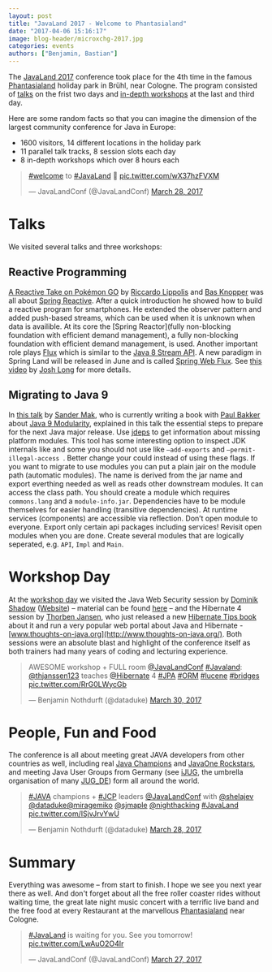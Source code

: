 ```yaml
---
layout: post
title: "JavaLand 2017 - Welcome to Phantasialand"
date: "2017-04-06 15:16:17"
image: blog-header/microxchg-2017.jpg
categories: events
authors: ["Benjamin, Bastian"]
---
```


The [JavaLand 2017](https://www.javaland.eu/en/javaland-2017/) conference took place for the 4th time in the famous [Phantasialand](http://www.phantasialand.de/en/) holiday park in Brühl, near Cologne. The program consisted of [talks](https://programm.javaland.eu/2017/schedule.html) on the frist two days and [in-depth workshops](https://www.javaland.eu/de/programm/schulungstag) at the last and third day.

Here are some random facts so that you can imagine the dimension of the largest community conference for Java in Europe:

- 1600 visitors, 14 different locations in the holiday park
- 11 parallel talk tracks, 8 session slots each day
- 8 in-depth workshops which over 8 hours each

<blockquote class="twitter-tweet" data-lang="en"><p lang="und" dir="ltr"><a href="https://twitter.com/hashtag/welcome?src=hash">#welcome</a> to <a href="https://twitter.com/hashtag/JavaLand?src=hash">#JavaLand</a> 💙 <a href="https://t.co/wX37hzFVXM">pic.twitter.com/wX37hzFVXM</a></p>&mdash; JavaLandConf (@JavaLandConf) <a href="https://twitter.com/JavaLandConf/status/846628341209878528">March 28, 2017</a></blockquote>
<script async src="//platform.twitter.com/widgets.js" charset="utf-8"></script>

# Talks

We visited several talks and three workshops:

## Reactive Programming

[A Reactive Take on Pokémon GO](https://programm.javaland.eu/2017/talk.html#talk?talkId=529316) by [Riccardo Lippolis](https://www.linkedin.com/in/rlippolis) and [Bas Knopper](https://twitter.com/BWknopper) was all about [Spring Reactive](http://docs.spring.io/spring-framework/docs/5.0.0.M1/spring-framework-reference/html/web-reactive.html). After a quick introduction he showed how to build a reactive program for smartphones. He extended the observer pattern and added push-based streams, which can be used when it is unknown when data is availible. At its core the [Spring Reactor](fully non-blocking foundation with efficient demand management), a fully non-blocking foundation with efficient demand management, is used. Another important role plays [Flux](https://projectreactor.io/docs/core/release/api/reactor/core/publisher/Flux.html) which is similar to the [Java 8 Stream API](https://docs.oracle.com/javase/8/docs/api/java/util/stream/package-summary.html). A new paradigm in Spring Land will be released in June and is called [Spring Web Flux](https://spring.io/blog/2017/03/15/spring-tips-the-spring-web-flux-reactive-client). See [this video](https://www.youtube.com/watch?v=leZdgr-O4LE) by [Josh Long](https://twitter.com/starbuxman) for more details.

## Migrating to Java 9

In [this talk](https://programm.javaland.eu/2017/talk.html#talk?talkId=529430) by [Sander Mak](https://twitter.com/sander_mak), who is currently writing a book with [Paul Bakker](https://twitter.com/pbakker) about [Java 9 Modularity](https://twitter.com/javamodularity), explained in this talk the essential steps to prepare for the next Java major release. Use [jdeps](https://docs.oracle.com/javase/8/docs/technotes/tools/unix/jdeps.html) to get information about missing platform modules.
This tool has some interesting option to inspect JDK internals like and some you should not use like `—add-exports` and `—permit-illegal-access `. Better change your could instead of using these flags. If you want to migrate to use modules you can put a plain jair on the module path (automatic modules). The name is derived from the jar name and export everthing needed as well as reads other downstream modules. It can access the class path. You should create a module which requires `commons.lang` and a `module-info.jar`. Dependencies have to be module themselves for easier handling (transitive dependencies). At runtime services (components) are accessible via reflection. Don’t open module to everyone. Export only certain api packages including services! Revisit open modules when you are done. Create several modules that are logically seperated, e.g. `API`, `Impl` and `Main`.

# Workshop Day

At the [workshop day](https://www.javaland.eu/de/programm/schulungstag) we visited the Java Web Security session by [Dominik Shadow](https://twitter.com/dschadow) ([Website](https://blog.dominikschadow.de/)) – material can be found [here](https://github.com/dschadow/JavaSecurity) – and the Hibernate 4 session by [Thorben Jansen](https://twitter.com/thjanssen123), who just released a new [Hibernate Tips book](http://www.thoughts-on-java.org/hibernate-tips-book-release-special-launch-price/) about it and run a very popular web portal about Java and Hibernate - [www.thoughts-on-java.org](http://www.thoughts-on-java.org/). Both sessions were an absolute blast and highlight of the conference itself as both trainers had many years of coding and lecturing experience.

<blockquote class="twitter-tweet" data-lang="en"><p lang="en" dir="ltr">AWESOME workshop + FULL room  <a href="https://twitter.com/JavaLandConf">@JavaLandConf</a> <a href="https://twitter.com/hashtag/Javaland?src=hash">#Javaland</a>: <a href="https://twitter.com/thjanssen123">@thjanssen123</a> teaches <a href="https://twitter.com/Hibernate">@Hibernate</a> 4 <a href="https://twitter.com/hashtag/JPA?src=hash">#JPA</a> <a href="https://twitter.com/hashtag/ORM?src=hash">#ORM</a> <a href="https://twitter.com/hashtag/lucene?src=hash">#lucene</a> <a href="https://twitter.com/hashtag/bridges?src=hash">#bridges</a> <a href="https://t.co/RrG0LWycGb">pic.twitter.com/RrG0LWycGb</a></p>&mdash; Benjamin Nothdurft (@dataduke) <a href="https://twitter.com/dataduke/status/847394050986594307">March 30, 2017</a></blockquote>
<script async src="//platform.twitter.com/widgets.js" charset="utf-8"></script>

# People, Fun and Food

The conference is all about meeting great JAVA developers from other countries as well, including real [Java Champions](https://community.oracle.com/community/java/java-champions) and [JavaOne Rockstars](https://www.oracle.com/javaone/rock-star-wall-of-fame.html), and meeting Java User Groups from Germany (see [iJUG](ijug.eu), the umbrella organisation of many [JUG_DE](https://twitter.com/JUG_DE)) form all around the world.

<blockquote class="twitter-tweet" data-lang="en"><p lang="en" dir="ltr"><a href="https://twitter.com/hashtag/JAVA?src=hash">#JAVA</a> champions + <a href="https://twitter.com/hashtag/JCP?src=hash">#JCP</a> leaders <a href="https://twitter.com/JavaLandConf">@JavaLandConf</a> with <a href="https://twitter.com/shelajev">@shelajev</a> <a href="https://twitter.com/dataduke">@dataduke</a><a href="https://twitter.com/miragemiko">@miragemiko</a> <a href="https://twitter.com/sjmaple">@sjmaple</a> <a href="https://twitter.com/nighthacking">@nighthacking</a> <a href="https://twitter.com/hashtag/JavaLand?src=hash">#JavaLand</a> <a href="https://t.co/ISjvJrvYwU">pic.twitter.com/ISjvJrvYwU</a></p>&mdash; Benjamin Nothdurft (@dataduke) <a href="https://twitter.com/dataduke/status/846685232346615813">March 28, 2017</a></blockquote>
<script async src="//platform.twitter.com/widgets.js" charset="utf-8"></script>

# Summary

Everything was awesome – from start to finish. I hope we see you next year there as well.
And don't forget about all the free roller coaster rides without waiting time, the great late night music concert with a terrific live band and the free food at every Restaurant at the marvellous [Phantasialand](http://www.phantasialand.de/en/) near Cologne.

<blockquote class="twitter-tweet" data-lang="en"><p lang="en" dir="ltr"><a href="https://twitter.com/hashtag/JavaLand?src=hash">#JavaLand</a> is waiting for you. See you tomorrow! <a href="https://t.co/LwAuO2O4Ir">pic.twitter.com/LwAuO2O4Ir</a></p>&mdash; JavaLandConf (@JavaLandConf) <a href="https://twitter.com/JavaLandConf/status/846271953442877440">March 27, 2017</a></blockquote>
<script async src="//platform.twitter.com/widgets.js" charset="utf-8"></script>
